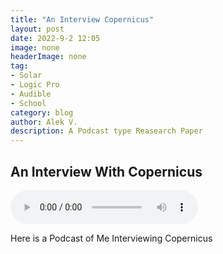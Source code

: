 ```yaml
---
title: "An Interview Copernicus"
layout: post
date: 2022-9-2 12:05
image: none
headerImage: none
tag:
- Solar
- Logic Pro
- Audible
- School
category: blog
author: Alek V.
description: A Podcast type Reasearch Paper
---
```


## An Interview With Copernicus

<audio controls>
  <source src="/assets/Cappernicus.mp3" type="audio/mpeg">
</audio>

Here is a Podcast of Me Interviewing Copernicus
